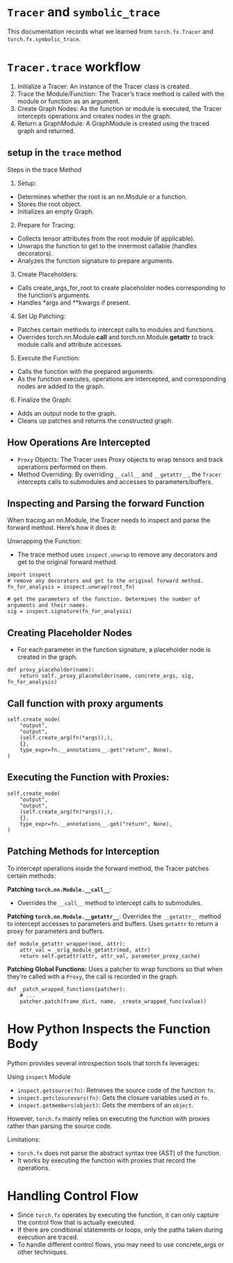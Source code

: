 # `Tracer` and `symbolic_trace`
This documentation records what we learned from `torch.fx.Tracer` and `torch.fx.symbolic_trace`. 

# `Tracer.trace` workflow
1.	Initialize a Tracer: An instance of the Tracer class is created.
2.	Trace the Module/Function: The Tracer’s trace method is called with the module or function as an argument.
3.	Create Graph Nodes: As the function or module is executed, the Tracer intercepts operations and creates nodes in the graph.
4.	Return a GraphModule: A GraphModule is created using the traced graph and returned.

## setup in the `trace` method
Steps in the trace Method

1.	Setup:
+	Determines whether the root is an nn.Module or a function.
+	Stores the root object.
+	Initializes an empty Graph.
2.	Prepare for Tracing:
+	Collects tensor attributes from the root module (if applicable).
+	Unwraps the function to get to the innermost callable (handles decorators).
+	Analyzes the function signature to prepare arguments.
3.	Create Placeholders:
+	Calls create_args_for_root to create placeholder nodes corresponding to the function’s arguments.
+	Handles *args and **kwargs if present.
4.	Set Up Patching:
+	Patches certain methods to intercept calls to modules and functions.
+	Overrides torch.nn.Module.__call__ and torch.nn.Module.__getattr__ to track module calls and attribute accesses.
5.	Execute the Function:
+	Calls the function with the prepared arguments.
+	As the function executes, operations are intercepted, and corresponding nodes are added to the graph.
6.	Finalize the Graph:
+	Adds an output node to the graph.
+	Cleans up patches and returns the constructed graph.

## How Operations Are Intercepted

+	`Proxy` Objects: The Tracer uses Proxy objects to wrap tensors and track operations performed on them.
+ Method Overriding: By overriding `__call__` and `__getattr__`, the `Tracer` intercepts calls to submodules and accesses to parameters/buffers.

## Inspecting and Parsing the forward Function

When tracing an nn.Module, the Tracer needs to inspect and parse the forward method. Here’s how it does it:

Unwrapping the Function:
+ The trace method uses `inspect.unwrap` to remove any decorators and get to the original forward method.

```[python]
import inspect 
# remove any decorators and get to the original forward method.
fn_for_analysis = inspect.unwrap(root_fn)

# get the parameters of the function. Determines the number of arguments and their names.
sig = inspect.signature(fn_for_analysis)
```

## Creating Placeholder Nodes
+ For each parameter in the function signature, a placeholder node is created in the graph.
```[python]
def proxy_placeholder(name):
    return self._proxy_placeholder(name, concrete_args, sig, fn_for_analysis)
```

## Call function with proxy arguments
```[python]
self.create_node(
    "output",
    "output",
    (self.create_arg(fn(*args)),),
    {},
    type_expr=fn.__annotations__.get("return", None),
)
```

## Executing the Function with Proxies:
```[python]
self.create_node(
    "output",
    "output",
    (self.create_arg(fn(*args)),),
    {},
    type_expr=fn.__annotations__.get("return", None),
)
```

## Patching Methods for Interception

To intercept operations inside the forward method, the Tracer patches certain methods:

**Patching `torch.nn.Module.__call__`**:
+ Overrides the `__call__` method to intercept calls to submodules.

**Patching `torch.nn.Module.__getattr__`**:
Overrides the `__getattr__` method to intercept accesses to parameters and buffers. Uses `getattr` to return a proxy for parameters and buffers.
```[python]
def module_getattr_wrapper(mod, attr):
    attr_val = _orig_module_getattr(mod, attr)
    return self.getattr(attr, attr_val, parameter_proxy_cache)
```

**Patching Global Functions:**
Uses a patcher to wrap functions so that when they’re called with a `Proxy`, the call is recorded in the graph.
```[python]
def _patch_wrapped_functions(patcher):
    # ...
    patcher.patch(frame_dict, name, _create_wrapped_func(value))
```

# How Python Inspects the Function Body

Python provides several introspection tools that torch.fx leverages:

Using `inspect` Module

+	`inspect.getsource(fn)`: Retrieves the source code of the function `fn`.
+	`inspect.getclosurevars(fn)`: Gets the closure variables used in `fn`.
+	`inspect.getmembers(object)`: Gets the members of an `object`.

However, `torch.fx` mainly relies on executing the function with proxies rather than parsing the source code.

Limitations:
+ `torch.fx` does not parse the abstract syntax tree (AST) of the function.
+ It works by executing the function with proxies that record the operations.

# Handling Control Flow

+ Since `torch.fx` operates by executing the function, it can only capture the control flow that is actually executed.
+ If there are conditional statements or loops, only the paths taken during execution are traced.
+ To handle different control flows, you may need to use concrete_args or other techniques.